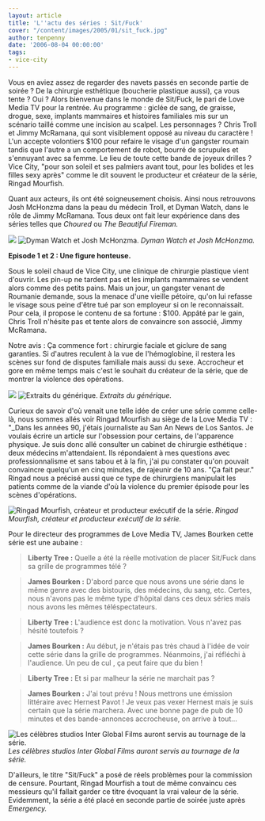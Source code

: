 ```yaml
---
layout: article
title: 'L''actu des séries : Sit/Fuck'
cover: "/content/images/2005/01/sit_fuck.jpg"
author: tenpenny
date: '2006-08-04 00:00:00'
tags:
- vice-city
---
```


Vous en aviez assez de regarder des navets passés en seconde partie de soirée ? De la chirurgie esthétique (boucherie plastique aussi), ça vous tente ? Oui ? Alors bienvenue dans le monde de Sit/Fuck, le pari de Love Media TV pour la rentrée. Au programme : giclée de sang, de graisse, drogue, sexe, implants mammaires et histoires familiales mis sur un scénario&nbsp;taillé comme une incision au scalpel. Les personnages ? Chris Troll et Jimmy McRamana, qui sont visiblement opposé au niveau du caractère ! L'un accepte volontiers $100 pour refaire le visage d'un gangster roumain tandis que l'autre a un comportement de robot, bourré de scrupules et s'ennuyant avec sa femme. Le lieu de toute cette bande de joyeux drilles ? Vice City, "pour son soleil et ses palmiers avant tout, pour les bolides et les filles sexy après" comme le dit souvent le producteur et créateur&nbsp;de la série, Ringad Mourfish.

Quant aux acteurs, ils ont été soigneusement choisis. Ainsi nous retrouvons Josh McHonzma dans la peau du médecin Troll, et Dyman Watch, dans le rôle de Jimmy McRamana. Tous deux ont fait leur expérience dans des séries telles que _Choured_ ou _The Beautiful&nbsp;Fireman._

![](/content/images/2005/01/dyman_watch.jpg)
![Dyman Watch et Josh McHonzma.](/content/images/2005/01/josh_mcandrew.jpg)
_Dyman Watch et Josh McHonzma._

**Episode 1 et 2&nbsp;: Une figure honteuse.**

Sous le soleil chaud de Vice City, une clinique de chirurgie plastique vient d'ouvrir. Les pin-up ne tardent pas et les implants mammaires se vendent alors comme des petits pains. Mais un jour, un gangster venant de Roumanie demande, sous la menace d'une vieille pétoire, qu'on lui refasse le visage sous peine d'être tué par son employeur si on le reconnaissait. Pour cela, il propose le contenu de sa fortune : $100. Appâté par le gain, Chris Troll n'hésite pas et tente alors de convaincre son associé, Jimmy McRamana.

Notre avis : Ça commence fort : chirurgie faciale et giclure de sang garanties. Si d'autres reculent à la vue de l'hémoglobine, il restera les scènes sur fond de disputes familiale mais aussi du sexe. Accrocheur et gore en même temps mais c'est le souhait du créateur de la série, que de montrer la violence des opérations.

![](/content/images/2005/01/g_n_rique1.jpg)
![Extraits du générique.](/content/images/2005/01/g_n_rique2.jpg)
_Extraits du générique._

Curieux de savoir d'où venait une telle idée de créer une série comme celle-là, nous sommes allés voir Ringad Mourfish au siège de la Love Media TV : "\_Dans les années 90, j'étais journaliste&nbsp;au San An News de Los Santos. Je voulais écrire un article sur l'obsession pour certains, de l'apparence physique. Je suis donc allé consulter un cabinet de chirurgie esthétique : deux médecins m'attendaient. Ils répondaient à mes questions avec professionnalisme et sans tabou et à la fin, j'ai pu constater qu'on pouvait convaincre quelqu'un en cinq minutes, de rajeunir de 10 ans. "Ça fait peur." Ringad nous a précisé aussi que ce type de chirurgiens manipulait les patients comme de la viande d'où la violence du premier épisode pour les scènes d'opérations.

![Ringad Mourfish, créateur et producteur exécutif de la série.](/content/images/2005/01/producteur.jpg)
_Ringad Mourfish, créateur et producteur exécutif de la série._

Pour le directeur des programmes de Love Media TV, James Bourken&nbsp;cette série est une aubaine :

> **Liberty Tree :** Quelle a été la réelle motivation de placer Sit/Fuck dans sa grille de programmes télé ?

> **James Bourken :** D'abord parce que nous avons une série dans le même genre avec des bistouris, des médecins, du sang, etc. Certes, nous n'avons pas le même type d'hôpital dans ces deux séries mais nous avons les mêmes téléspectateurs.

> **Liberty Tree :** L'audience est donc la motivation. Vous n'avez&nbsp;pas hésité toutefois ?

> **James Bourken :** Au début, je n'étais pas très chaud à l'idée de voir cette série dans la grille de programmes. Néanmoins, j'ai réfléchi à l'audience. Un peu de cul , ça peut faire que du bien !

> **Liberty Tree :** Et si par malheur la série ne marchait pas ?

> **James Bourken :** J'ai tout prévu ! Nous mettrons une émission littéraire avec Hernest Pavot ! Je veux pas vexer Hernest mais je suis certain que la série marchera. Avec une bonne page de pub de 10 minutes et des bande-annonces accrocheuse, on arrive à tout...

![Les célèbres studios Inter Global Films auront servis au tournage de la série.](/content/images/2005/01/studio.jpg)
_Les célèbres studios Inter Global Films auront servis au tournage de la série._

D'ailleurs, le titre "Sit/Fuck" a posé de réels problèmes pour la commission de censure. Pourtant, Ringad Mourfish a tout de même convaincu ces messieurs qu'il fallait garder ce titre évoquant la vrai valeur de la série. Evidemment, la série a été placé en seconde partie de soirée juste après _Emergency._

<!--kg-card-end: markdown-->
